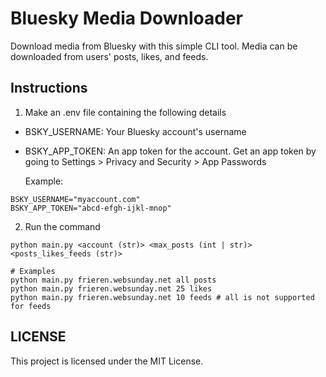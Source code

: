 # Bluesky Media Downloader
Download media from Bluesky with this simple CLI tool. Media can be downloaded from users' posts, likes, and feeds.

## Instructions

1. Make an .env file containing the following details
- BSKY_USERNAME: Your Bluesky account's username
- BSKY_APP_TOKEN: An app token for the account. Get an app token by going to Settings > Privacy and Security > App Passwords

  Example:
```
BSKY_USERNAME="myaccount.com"
BSKY_APP_TOKEN="abcd-efgh-ijkl-mnop"
```
2. Run the command
```
python main.py <account (str)> <max_posts (int | str)> <posts_likes_feeds (str)>
```
```
# Examples
python main.py frieren.websunday.net all posts
python main.py frieren.websunday.net 25 likes
python main.py frieren.websunday.net 10 feeds # all is not supported for feeds
```

## LICENSE

This project is licensed under the MIT License.